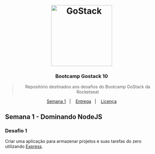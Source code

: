 <h1 align="center">
    <img alt="GoStack" src="https://rocketseat-cdn.s3-sa-east-1.amazonaws.com/bootcamp-header.png" width="200px" />
</h1>

<h3 align="center">
  Bootcamp Gostack 10
</h3>

<blockquote align="center">Repositório destinados aos desafios do Bootcamp GoStack da Rocketseat</blockquote>

<p align="center">
  <a href="#rocket-sobre-o-desafio">Semana 1</a>&nbsp;&nbsp;&nbsp;|&nbsp;&nbsp;&nbsp;
  <a href="#-entrega">Entrega</a>&nbsp;&nbsp;&nbsp;|&nbsp;&nbsp;&nbsp;
  <a href="#memo-licença">Licença</a>
</p>

## Semana 1 - Dominando NodeJS

### Desafio 1
Criar uma aplicação para armazenar projetos e suas tarefas do zero utilizando [Express](https://expressjs.com/pt-br/).

